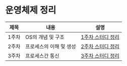 # 운영체제 정리

|제목|내용|설명|
|------|---|---|
|1주차|OS의 개념 및 구조|[1주차 스터디 정리](https://github.com/Boin-Kau/tech-interview/tree/main/os/boin/week1)|
|2주차|프로세스의 이해 및 생성|[2주차 스터디 정리](https://github.com/Boin-Kau/tech-interview/tree/main/os/boin/week2)|
|3주차|프로세스간 통신|[3주차 스터디 정리]()|
